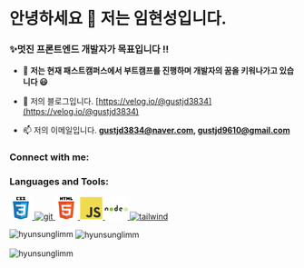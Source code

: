 <h1 align="left">안녕하세요 👋 저는 임현성입니다.</h1>
<h3 align="left">✨멋진 프론트엔드 개발자가 목표입니다 !!</h3>

- 🌱 **저는 현재 패스트캠퍼스에서 부트캠프를 진행하며 개발자의 꿈을 키워나가고 있습니다 😃**

- 📝 저의 블로그입니다. [https://velog.io/@gustjd3834](https://velog.io/@gustjd3834)

- 📫 저의 이메일입니다. **gustjd3834@naver.com, gustjd9610@gmail.com**

<h3 align="left">Connect with me:</h3>
<p align="left">
</p>

<h3 align="left">Languages and Tools:</h3>
<p align="left"> <a href="https://www.w3schools.com/css/" target="_blank" rel="noreferrer"> <img src="https://raw.githubusercontent.com/devicons/devicon/master/icons/css3/css3-original-wordmark.svg" alt="css3" width="40" height="40"/> </a> <a href="https://git-scm.com/" target="_blank" rel="noreferrer"> <img src="https://www.vectorlogo.zone/logos/git-scm/git-scm-icon.svg" alt="git" width="40" height="40"/> </a> <a href="https://www.w3.org/html/" target="_blank" rel="noreferrer"> <img src="https://raw.githubusercontent.com/devicons/devicon/master/icons/html5/html5-original-wordmark.svg" alt="html5" width="40" height="40"/> </a> <a href="https://developer.mozilla.org/en-US/docs/Web/JavaScript" target="_blank" rel="noreferrer"> <img src="https://raw.githubusercontent.com/devicons/devicon/master/icons/javascript/javascript-original.svg" alt="javascript" width="40" height="40"/> </a> <a href="https://nodejs.org" target="_blank" rel="noreferrer"> <img src="https://raw.githubusercontent.com/devicons/devicon/master/icons/nodejs/nodejs-original-wordmark.svg" alt="nodejs" width="40" height="40"/> </a> <a href="https://tailwindcss.com/" target="_blank" rel="noreferrer"> <img src="https://www.vectorlogo.zone/logos/tailwindcss/tailwindcss-icon.svg" alt="tailwind" width="40" height="40"/> </a> </p>

<p><img align="left" src="https://github-readme-stats.vercel.app/api/top-langs?username=hyunsunglimm&show_icons=true&locale=en&layout=compact" alt="hyunsunglimm" /></p>

<p>&nbsp;<img align="center" src="https://github-readme-stats.vercel.app/api?username=hyunsunglimm&show_icons=true&locale=en" alt="hyunsunglimm" /></p>

<p><img align="center" src="https://github-readme-streak-stats.herokuapp.com/?user=hyunsunglimm&" alt="hyunsunglimm" /></p>

